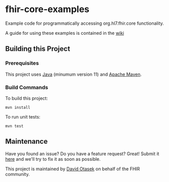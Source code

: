 <!---
 ____________________
|                    |
|  N  O  T  I  C  E  |
|____________________|

Please maintain this README.md as a linkable document, as other documentation may link back to it. The following sections should appear consistently in all updates to this document to maintain linkability:

## Building this Project
## Maintenance

--->

# fhir-core-examples

Example code for programmatically accessing org.hl7.fhir.core functionality.

A guide for using these examples is contained in the [wiki][Link-GithubWiki]

## Building this Project

### Prerequisites

This project uses [Java](https://www.java.com) (minumum version 11) and [Apache Maven](http://maven.apache.org).

### Build Commands

To build this project:

```
mvn install
```

To run unit tests:

```
mvn test
```

## Maintenance

Have you found an issue? Do you have a feature request? Great! Submit it [here][Link-GithubIssues] and we'll try to fix it as soon as possible.

This project is maintained by [David Otasek][Link-davidGithub] on behalf of the FHIR community.


[Link-ConfluenceValidator]: https://confluence.hl7.org/display/FHIR/Using+the+FHIR+Validator

[Link-davidGithub]: https://github.com/dotasek
[Link-GithubIssues]: https://github.com/dotasek/fhir-core-examples/issues
[Link-GithubWiki]: https://github.com/dotasek/fhir-core-examples/wiki
